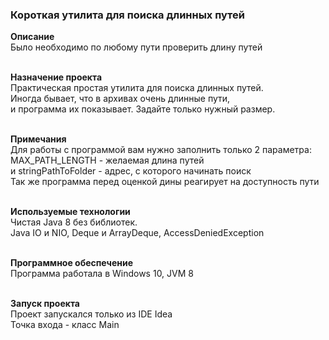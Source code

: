 <h3>Короткая утилита для поиска длинных путей</h3>

<b> Описание </b><br>
Было необходимо по любому пути проверить длину путей <br><br>

<b> Назначение проекта </b><br>
Практическая простая утилита для поиска длинных путей. <br>
Иногда бывает, что в архивах очень длинные пути, <br>
и программа их показывает. Задайте только нужный размер.
<br><br>

<b> Примечания </b><br>
Для работы с программой вам нужно заполнить только 2 параметра: <br>
MAX_PATH_LENGTH - желаемая длина путей <br>
и stringPathToFolder  - адрес, с которого начинать поиск <br>
Так же программа перед оценкой дины реагирует на доступность пути <br><br>

<b> Используемые технологии </b><br>
Чистая Java 8 без библиотек. <br>
Java IO и NIO,  Deque и ArrayDeque,  AccessDeniedException <br><br>

<b> Программное обеспечение </b><br>
Программа работала в Windows 10, JVM 8 <br><br>

<b> Запуск проекта </b><br>
Проект запускался только из IDE Idea <br>
Точка входа - класс Main